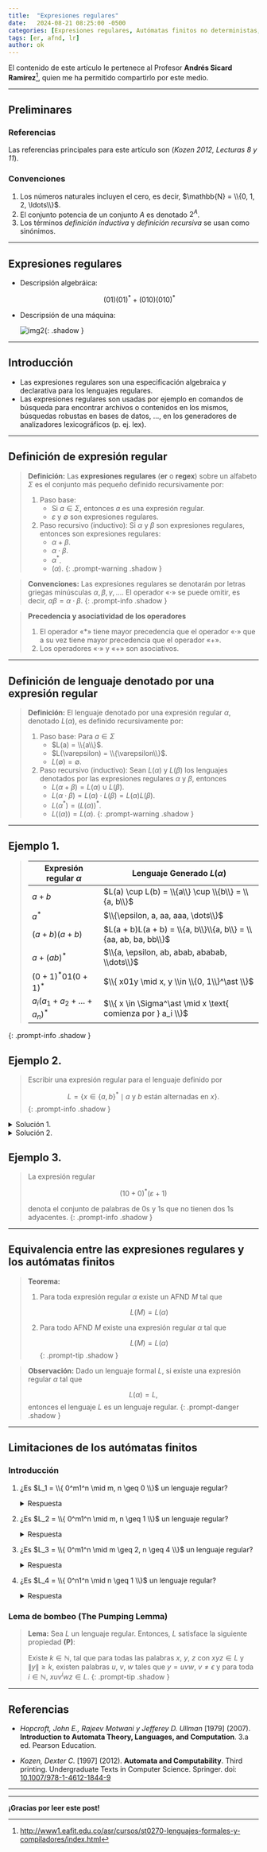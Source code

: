 ```yaml
---
title:  "Expresiones regulares"
date:   2024-08-21 08:25:00 -0500
categories: [Expresiones regulares, Autómatas finitos no deterministas, Lenguajes regulares]
tags: [er, afnd, lr] 
author: ok
---
```


El contenido de este artículo le pertenece al Profesor **Andrés Sicard Ramírez**[^1], quien me ha permitido compartirlo por este medio.

---
## Preliminares

### Referencias

Las referencias principales para este artículo son (*Kozen 2012, Lecturas 8 y 11*).

### Convenciones

1. Los números naturales incluyen el cero, es decir, $\mathbb{N} = \\{0, 1, 2, \ldots\\}$.
2. El conjunto potencia de un conjunto $A$ es denotado $2^A$.
3. Los términos *definición inductiva* y *definición recursiva* se usan como sinónimos.

---

## Expresiones regulares

- Descripsión algebráica:
  
  $$(01)(01)^\ast + (010)(010)^\ast$$

- Descripsión de una máquina:

  ![img2](/assets/img/0003_afnd.png){: .shadow }

---

## Introducción

- Las expresiones regulares son una especificación algebraica y declarativa para los lenguajes regulares.
- Las expresiones regulares son usadas por ejemplo en comandos de búsqueda para encontrar archivos o contenidos en los mismos, búsquedas robustas en bases de datos, ..., en los generadores de analizadores lexicográficos (p. ej. lex).

---

## Definición de expresión regular

> **Definición:** Las **expresiones regulares** (**er** o **regex**) sobre un alfabeto $\Sigma$ es el conjunto más pequeño definido recursivamente por:
> 1. Paso base:
>    - Si $a \in \Sigma$, entonces $a$ es una expresión regular.
>    - $\varepsilon$ y $\emptyset$ son expresiones regulares.
> 2. Paso recursivo (inductivo): Si $\alpha$ y $\beta$ son expresiones regulares, entonces son expresiones regulares:
>    - $\alpha + \beta$.
>    - $\alpha \cdot \beta$.
>    - $\alpha^\ast$.
>    - $(\alpha)$.
{: .prompt-warning .shadow }

> **Convenciones:** Las expresiones regulares se denotarán por letras griegas minúsculas $\alpha, \beta, \gamma, \ldots$. El operador «$\cdot$» se puede omitir, es decir, $\alpha \beta = \alpha \cdot \beta$.
{: .prompt-info .shadow }

> **Precedencia y asociatividad de los operadores**
> 1. El operador «$\ast$» tiene mayor precedencia que el operador «$\cdot$» que a su vez tiene mayor precedencia que el operador «$+$».
> 2. Los operadores «$\cdot$» y «$+$» son asociativos.

---

## Definición de lenguaje denotado por una expresión regular

> **Definición:** El lenguaje denotado por una expresión regular $\alpha$, denotado $L(\alpha)$, es definido recursivamente por:
> 1. Paso base: Para $a \in \Sigma$
>    - $L(a) = \\{a\\}$.
>    - $L(\varepsilon) = \\{\varepsilon\\}$.
>    - $L(\emptyset) = \emptyset$.
> 2. Paso recursivo (inductivo): Sean $L(\alpha)$ y $L(\beta)$ los lenguajes denotados por las
expresiones regulares $\alpha$ y $\beta$, entonces
>    - $L(\alpha + \beta) = L(\alpha) \cup L(\beta)$.
>    - $L(\alpha \cdot \beta) = L(\alpha) \cdot L(\beta) = L(\alpha) L(\beta)$.
>    - $L(\alpha^\ast) = (L(\alpha))^\ast$.
>    - $L((\alpha)) = L(\alpha)$.
{: .prompt-warning .shadow }

---

## Ejemplo 1.

> | **Expresión regular $\alpha$** | **Lenguaje Generado $L(\alpha)$** |
> |--------------------------------|----------------------------------|
> | $a + b$                        | $L(a) \cup L(b) = \\{a\\} \cup \\{b\\} = \\{a, b\\}$ |
> | $a^\ast$                          | $\\{\epsilon, a, aa, aaa, \dots\\}$ |
> | $(a + b)(a + b)$               | $L(a + b)L(a + b) = \\{a, b\\}\\{a, b\\} = \\{aa, ab, ba, bb\\}$ |
> | $a + (ab)^\ast$                   | $\\{a, \epsilon, ab, abab, ababab, \\dots\\}$ |
> | $(0 + 1)^\ast 01(0 + 1)^\ast$         | $\\{ x01y \mid x, y \\in \\{0, 1\\}^\ast \\}$ |
> | $a_i(a_1 + a_2 + \dots + a_n)^\ast$ | $\\{ x \in \Sigma^\ast \mid x \text{ comienza por } a_i \\}$ |
{: .prompt-info .shadow }

## Ejemplo 2.

> Escribir una expresión regular para el lenguaje definido por
>
> $$L = \{x \in \{a, b\}^\ast \mid \text{$a$ y $b$ están alternadas en $x$}\}.$$
{: .prompt-info .shadow }

<details>
  <summary>Solución 1.</summary>

  $$(ab)^\ast + (ba)^\ast + a(ba)^\ast + b(ab)^\ast.$$
</details>

<details>
  <summary>Solución 2.</summary>

  $$(\varepsilon + b)(ab)^\ast (\varepsilon + a).$$
</details>

## Ejemplo 3.

> La expresión regular
>
> $$(10 + 0)^\ast(\varepsilon + 1)$$
>
> denota el conjunto de palabras de $0$s y $1$s que no tienen dos $1$s adyacentes.
{: .prompt-info .shadow }

---

## Equivalencia entre las expresiones regulares y los autómatas finitos

> **Teorema:**
> 1. Para toda expresión regular $\alpha$ existe un AFND $M$ tal que
>
>    $$L(M) = L(\alpha)$$
> 2. Para todo AFND $M$ existe una expresión regular $\alpha$ tal que
>
>    $$L(M) = L(\alpha)$$
{: .prompt-tip .shadow }

> **Observación:** Dado un lenguaje formal $L$, si existe una expresión regular $\alpha$ tal que
>
> $$L(\alpha) = L,$$
> entonces el lenguaje $L$ es un lenguaje regular.
{: .prompt-danger .shadow }

---

## Limitaciones de los autómatas finitos

### Introducción

1. ¿Es $L_1 = \\{ 0^m1^n \mid m, n \geq 0 \\}$ un lenguaje regular?
   <details>
     <summary>Respuesta</summary>
   
     Sí, $L_1 = L(0^\ast1^\ast)$.
   </details>

2. ¿Es $L_2 = \\{ 0^m1^n \mid m, n \geq 1 \\}$ un lenguaje regular?
   <details>
     <summary>Respuesta</summary>
   
     Sí, $L_2 = L(00^\ast11^\ast)$.
   </details>

3. ¿Es $L_3 = \\{ 0^m1^n \mid m \geq 2, n \geq 4 \\}$ un lenguaje regular?
   <details>
     <summary>Respuesta</summary>
   
     Sí, $L_3 = L(000^\ast11111^\ast)$.
   </details>

4. ¿Es $L_4 = \\{ 0^n1^n \mid n \geq 1 \\}$ un lenguaje regular?
   <details>
     <summary>Respuesta</summary>
   
     No, por lema de bombeo.
   </details>

### Lema de bombeo (The Pumping Lemma)

> **Lema:** Sea $L$ un lenguaje regular. Entonces, $L$ satisface la siguiente propiedad **(P)**:
>
> Existe $k \in \mathbb{N}$, tal que para todas las palabras $x$, $y$, $z$ con $xyz \in L$ y $\|y\| \geq k$, existen palabras $u$, $v$, $w$ tales que $y = uvw$, $v \neq \epsilon$ y para toda $i \in \mathbb{N}$, $xuv^iwz \in L$.
{: .prompt-tip .shadow }

---

## Referencias

- _Hopcroft, John E., Rajeev Motwani y Jefferey D. Ullman_ [1979] (2007). **Introduction to Automata Theory, Languages, and Computation**. 3.a ed. Pearson Education.

- _Kozen, Dexter C._ [1997] (2012). **Automata and Computability**. Third printing. Undergraduate Texts in Computer Science. Springer. doi: [10.1007/978-1-4612-1844-9](https://doi.org/10.1007/978-1-4612-1844-9)

---

[^1]: http://www1.eafit.edu.co/asr/cursos/st0270-lenguajes-formales-y-compiladores/index.html

---

**¡Gracias por leer este post!**
